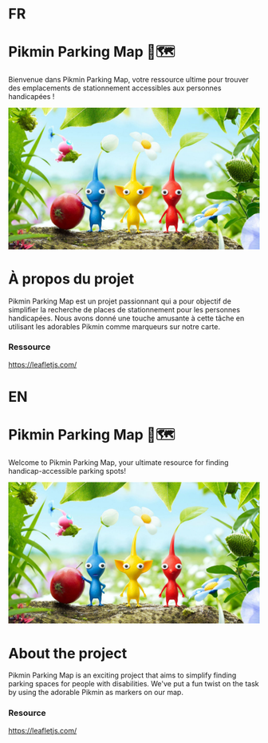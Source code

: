 # FR
# Pikmin Parking Map 🚗🗺️
Bienvenue dans Pikmin Parking Map, votre ressource ultime pour trouver des emplacements de stationnement accessibles aux personnes handicapées !

![Image pikmin](./image/readme.jpg)

# À propos du projet
Pikmin Parking Map est un projet passionnant qui a pour objectif de simplifier la recherche de places de stationnement pour les personnes handicapées. Nous avons donné une touche amusante à cette tâche en utilisant les adorables Pikmin comme marqueurs sur notre carte.

### Ressource
https://leafletjs.com/

# EN
# Pikmin Parking Map 🚗🗺️
Welcome to Pikmin Parking Map, your ultimate resource for finding handicap-accessible parking spots!

![Image pikmin](./image/readme.jpg)

# About the project
Pikmin Parking Map is an exciting project that aims to simplify finding parking spaces for people with disabilities. We've put a fun twist on the task by using the adorable Pikmin as markers on our map.

### Resource
https://leafletjs.com/